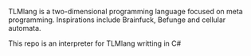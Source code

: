 TLMlang is a two-dimensional programming language focused on meta programming.
Inspirations include Brainfuck, Befunge and cellular automata.

This repo is an interpreter for TLMlang writting in C#


